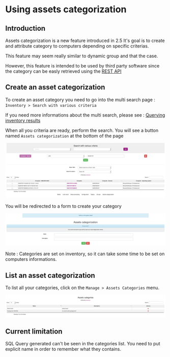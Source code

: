 # Using assets categorization

## Introduction

Assets categorization is a new feature introduced in 2.5
It's goal is to create and attribute category to computers depending on specific criterias.

This feature may seem really similar to dynamic group and that the case. 

However, this feature is intended to be used by third party software since the category can be easly retrieved using the [REST API](../09.Rest-API/Introduction.md)

## Create an asset categorization

To create an asset category you need to go into the multi search page : ```Inventory > Search with various criteria```

If you need more informations about the multi search, please see : [Querying inventory results](03.Management-console-and-its-advanced-features/Querying-inventory-results.md)

When all you criteria are ready, perform the search. You will see a button named ```Assets categorization``` at the bottom of the page

![Assets categories multi search](../../img/server/reports/assets_categories_multi_search.png)

You will be redirected to a form to create your category 

![Assets categories form](../../img/server/reports/assets_categories_create_form.png)

Note : Categories are set on inventory, so it can take some time to be set on computers informations.

## List an asset categorization

To list all your categories, click on the ```Manage > Assets Categories``` menu.

![Assets categories](../../img/server/reports/assets_categories_list.png)


## Current limitation

SQL Query generated can't be seen in the categories list. You need to put explicit name in order to remember what they contains.
